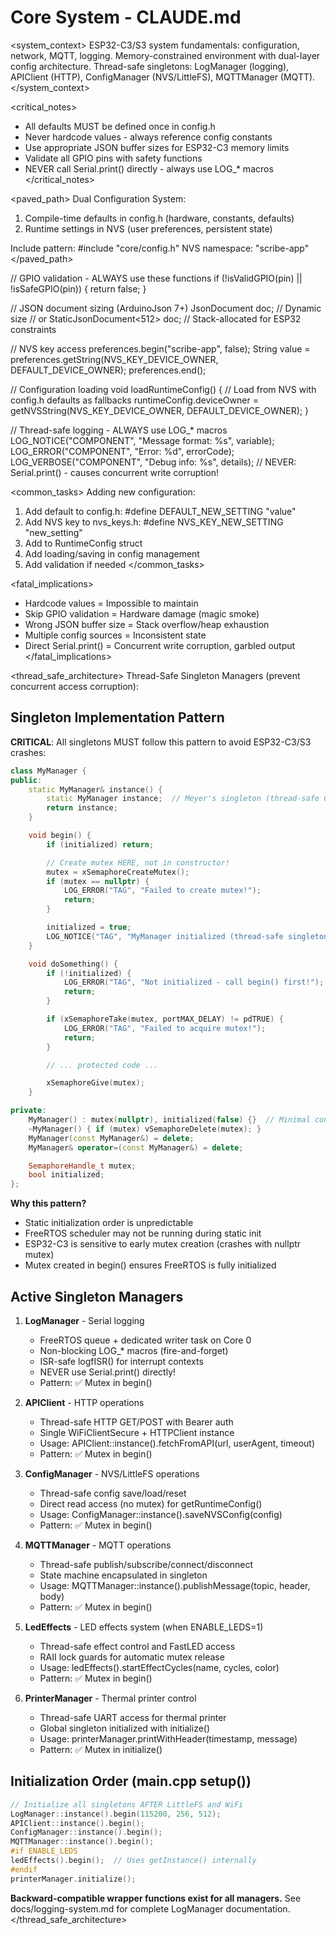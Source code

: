 # Core System - CLAUDE.md

<system_context>
ESP32-C3/S3 system fundamentals: configuration, network, MQTT, logging.
Memory-constrained environment with dual-layer config architecture.
Thread-safe singletons: LogManager (logging), APIClient (HTTP), ConfigManager (NVS/LittleFS), MQTTManager (MQTT).
</system_context>

<critical_notes>

- All defaults MUST be defined once in config.h
- Never hardcode values - always reference config constants
- Use appropriate JSON buffer sizes for ESP32-C3 memory limits
- Validate all GPIO pins with safety functions
- NEVER call Serial.print() directly - always use LOG\_\* macros
  </critical_notes>

<paved_path>
Dual Configuration System:

1. Compile-time defaults in config.h (hardware, constants, defaults)
2. Runtime settings in NVS (user preferences, persistent state)

Include pattern: #include "core/config.h"
NVS namespace: "scribe-app"
</paved_path>

<patterns>
// GPIO validation - ALWAYS use these functions
if (!isValidGPIO(pin) || !isSafeGPIO(pin)) {
    return false;
}

// JSON document sizing (ArduinoJson 7+)
JsonDocument doc; // Dynamic size
// or
StaticJsonDocument<512> doc; // Stack-allocated for ESP32 constraints

// NVS key access
preferences.begin("scribe-app", false);
String value = preferences.getString(NVS_KEY_DEVICE_OWNER, DEFAULT_DEVICE_OWNER);
preferences.end();

// Configuration loading
void loadRuntimeConfig() {
// Load from NVS with config.h defaults as fallbacks
runtimeConfig.deviceOwner = getNVSString(NVS_KEY_DEVICE_OWNER, DEFAULT_DEVICE_OWNER);
}

// Thread-safe logging - ALWAYS use LOG\_\* macros
LOG_NOTICE("COMPONENT", "Message format: %s", variable);
LOG_ERROR("COMPONENT", "Error: %d", errorCode);
LOG_VERBOSE("COMPONENT", "Debug info: %s", details);
// NEVER: Serial.print() - causes concurrent write corruption!
</patterns>

<common_tasks>
Adding new configuration:

1. Add default to config.h: #define DEFAULT_NEW_SETTING "value"
2. Add NVS key to nvs_keys.h: #define NVS_KEY_NEW_SETTING "new_setting"
3. Add to RuntimeConfig struct
4. Add loading/saving in config management
5. Add validation if needed
   </common_tasks>

<fatal_implications>

- Hardcode values = Impossible to maintain
- Skip GPIO validation = Hardware damage (magic smoke)
- Wrong JSON buffer size = Stack overflow/heap exhaustion
- Multiple config sources = Inconsistent state
- Direct Serial.print() = Concurrent write corruption, garbled output
  </fatal_implications>

<thread_safe_architecture>
Thread-Safe Singleton Managers (prevent concurrent access corruption):

## Singleton Implementation Pattern

**CRITICAL**: All singletons MUST follow this pattern to avoid ESP32-C3/S3 crashes:

```cpp
class MyManager {
public:
    static MyManager& instance() {
        static MyManager instance;  // Meyer's singleton (thread-safe C++11+)
        return instance;
    }

    void begin() {
        if (initialized) return;

        // Create mutex HERE, not in constructor!
        mutex = xSemaphoreCreateMutex();
        if (mutex == nullptr) {
            LOG_ERROR("TAG", "Failed to create mutex!");
            return;
        }

        initialized = true;
        LOG_NOTICE("TAG", "MyManager initialized (thread-safe singleton)");
    }

    void doSomething() {
        if (!initialized) {
            LOG_ERROR("TAG", "Not initialized - call begin() first!");
            return;
        }

        if (xSemaphoreTake(mutex, portMAX_DELAY) != pdTRUE) {
            LOG_ERROR("TAG", "Failed to acquire mutex!");
            return;
        }

        // ... protected code ...

        xSemaphoreGive(mutex);
    }

private:
    MyManager() : mutex(nullptr), initialized(false) {}  // Minimal constructor
    ~MyManager() { if (mutex) vSemaphoreDelete(mutex); }
    MyManager(const MyManager&) = delete;
    MyManager& operator=(const MyManager&) = delete;

    SemaphoreHandle_t mutex;
    bool initialized;
};
```

**Why this pattern?**

- Static initialization order is unpredictable
- FreeRTOS scheduler may not be running during static init
- ESP32-C3 is sensitive to early mutex creation (crashes with nullptr mutex)
- Mutex created in begin() ensures FreeRTOS is fully initialized

## Active Singleton Managers

1. **LogManager** - Serial logging
   - FreeRTOS queue + dedicated writer task on Core 0
   - Non-blocking LOG\_\* macros (fire-and-forget)
   - ISR-safe logfISR() for interrupt contexts
   - NEVER use Serial.print() directly!
   - Pattern: ✅ Mutex in begin()

2. **APIClient** - HTTP operations
   - Thread-safe HTTP GET/POST with Bearer auth
   - Single WiFiClientSecure + HTTPClient instance
   - Usage: APIClient::instance().fetchFromAPI(url, userAgent, timeout)
   - Pattern: ✅ Mutex in begin()

3. **ConfigManager** - NVS/LittleFS operations
   - Thread-safe config save/load/reset
   - Direct read access (no mutex) for getRuntimeConfig()
   - Usage: ConfigManager::instance().saveNVSConfig(config)
   - Pattern: ✅ Mutex in begin()

4. **MQTTManager** - MQTT operations
   - Thread-safe publish/subscribe/connect/disconnect
   - State machine encapsulated in singleton
   - Usage: MQTTManager::instance().publishMessage(topic, header, body)
   - Pattern: ✅ Mutex in begin()

5. **LedEffects** - LED effects system (when ENABLE_LEDS=1)
   - Thread-safe effect control and FastLED access
   - RAII lock guards for automatic mutex release
   - Usage: ledEffects().startEffectCycles(name, cycles, color)
   - Pattern: ✅ Mutex in begin()

6. **PrinterManager** - Thermal printer control
   - Thread-safe UART access for thermal printer
   - Global singleton initialized with initialize()
   - Usage: printerManager.printWithHeader(timestamp, message)
   - Pattern: ✅ Mutex in initialize()

## Initialization Order (main.cpp setup())

```cpp
// Initialize all singletons AFTER LittleFS and WiFi
LogManager::instance().begin(115200, 256, 512);
APIClient::instance().begin();
ConfigManager::instance().begin();
MQTTManager::instance().begin();
#if ENABLE_LEDS
ledEffects().begin();  // Uses getInstance() internally
#endif
printerManager.initialize();
```

**Backward-compatible wrapper functions exist for all managers.**
See docs/logging-system.md for complete LogManager documentation.
</thread_safe_architecture>
